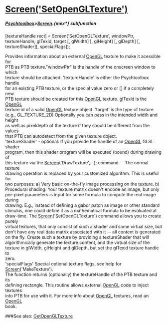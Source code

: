 # [Screen('SetOpenGLTexture')](Screen-SetOpenGLTexture) 
##### [Psychtoolbox](Psychtoolbox)>[Screen](Screen).{mex*} subfunction

[textureHandle rect] = Screen('SetOpenGLTexture', windowPtr, textureHandle, glTexid, target [, glWidth] [, glHeight] [, glDepth] [, textureShader][, specialFlags]);

Provides information about an external [OpenGL](OpenGL) texture to make it acessible for  
PTB as PTB texture."windowPtr" is the handle of the onscreen window to which  
texture should be attached. 'textureHandle' is either the Psychtoolbox handle  
for an existing PTB texture, or the special value zero or [] if a completely new  
PTB texture should be created for this [OpenGL](OpenGL) texture. glTexid is the [OpenGL](OpenGL)  
texture id of a valid [OpenGL](OpenGL) texture object. 'target' is the type of texture  
(e.g., GL\_TEXTURE\_2D) Optionally you can pass in the intended width and height  
as well as pixeldepth of the texture if they should be different from the values  
that PTB can autodetect from the given texture object.  
'textureShader' - optional: If you provide the handle of an [OpenGL](OpenGL) GLSL shader  
program, then this shader program will be executed (bound) during drawing of  
this texture via the [Screen](Screen)('DrawTexture',...); command -- The normal texture  
drawing operation is replaced by your customized algorithm. This is useful for  
two purposes: a) Very basic on-the-fly image processing on the texture. b)  
Procedural shading: Your texture matrix doesn't encode an image, but only  
per-pixel parameters is input for some formula to compute the real image during  
drawing. E.g., instead of defining a gabor patch as image or other standard  
stimulus, one could define it as a mathematical formula to be evaluated at  
draw-time. The [Screen](Screen)('SetOpenGLTexture') command allows you to create purely  
virtual textures, that only consist of such a shader and some virtual size, but  
don't have any real data matrix associated with it -- all content is generated  
on the fly. Create such a texture by providing a textureShader that will  
algorithmically generate the texture content, and the virtual size of the  
texture in glWidth, glHeight and glDepth, but set the glTexid texture handle to  
zero.  
'specialFlags' Special optional texture flags, see help for  
[Screen](Screen)('MakeTexture').  
The function returns (optionally) the textureHandle of the PTB texture and its  
defining rectangle. This routine allows external [OpenGL](OpenGL) code to inject textures  
into PTB for use with it. For more info about [OpenGL](OpenGL) textures, read an [OpenGL](OpenGL)  
book.   


###See also:
[GetOpenGLTexture](Screen-GetOpenGLTexture)
